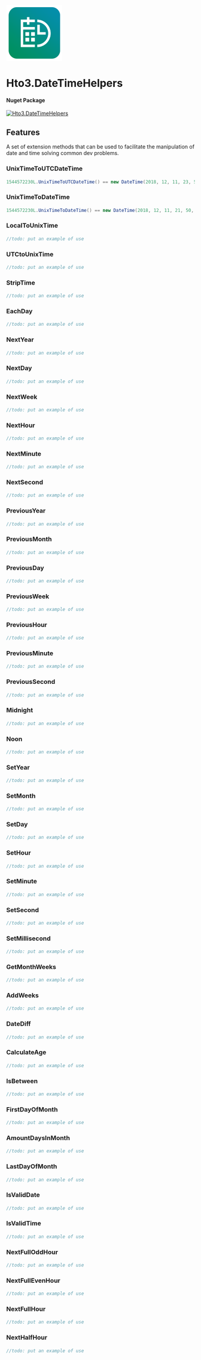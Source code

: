 <img alt="logo" width="150" height="150" src="nuget-logo.png">

Hto3.DateTimeHelpers
========================================

#### Nuget Package
[![Hto3.DateTimeHelpers](https://img.shields.io/nuget/v/Hto3.DateTimeHelpers.svg)](https://www.nuget.org/packages/Hto3.DateTimeHelpers/)


Features
--------
A set of extension methods that can be used to facilitate the manipulation of date and time solving common dev problems.

### UnixTimeToUTCDateTime

```csharp
1544572230L.UnixTimeToUTCDateTime() == new DateTime(2018, 12, 11, 23, 50, 30, DateTimeKind.Utc)
```

### UnixTimeToDateTime

```csharp
1544572230L.UnixTimeToDateTime() == new DateTime(2018, 12, 11, 21, 50, 30) //When local is -02:00 GMT
```

### LocalToUnixTime

```csharp
//todo: put an example of use
```

### UTCtoUnixTime

```csharp
//todo: put an example of use
```

### StripTime

```csharp
//todo: put an example of use
```

### EachDay

```csharp
//todo: put an example of use
```

### NextYear

```csharp
//todo: put an example of use
```

### NextDay

```csharp
//todo: put an example of use
```

### NextWeek

```csharp
//todo: put an example of use
```

### NextHour

```csharp
//todo: put an example of use
```

### NextMinute

```csharp
//todo: put an example of use
```

### NextSecond

```csharp
//todo: put an example of use
```

### PreviousYear

```csharp
//todo: put an example of use
```

### PreviousMonth

```csharp
//todo: put an example of use
```

### PreviousDay

```csharp
//todo: put an example of use
```

### PreviousWeek

```csharp
//todo: put an example of use
```

### PreviousHour

```csharp
//todo: put an example of use
```

### PreviousMinute

```csharp
//todo: put an example of use
```

### PreviousSecond

```csharp
//todo: put an example of use
```

### Midnight

```csharp
//todo: put an example of use
```

### Noon

```csharp
//todo: put an example of use
```

### SetYear

```csharp
//todo: put an example of use
```

### SetMonth

```csharp
//todo: put an example of use
```

### SetDay

```csharp
//todo: put an example of use
```

### SetHour

```csharp
//todo: put an example of use
```

### SetMinute

```csharp
//todo: put an example of use
```

### SetSecond

```csharp
//todo: put an example of use
```

### SetMillisecond

```csharp
//todo: put an example of use
```

### GetMonthWeeks

```csharp
//todo: put an example of use
```

### AddWeeks

```csharp
//todo: put an example of use
```

### DateDiff

```csharp
//todo: put an example of use
```

### CalculateAge

```csharp
//todo: put an example of use
```

### IsBetween

```csharp
//todo: put an example of use
```

### FirstDayOfMonth

```csharp
//todo: put an example of use
```

### AmountDaysInMonth

```csharp
//todo: put an example of use
```

### LastDayOfMonth

```csharp
//todo: put an example of use
```

### IsValidDate

```csharp
//todo: put an example of use
```

### IsValidTime

```csharp
//todo: put an example of use
```

### NextFullOddHour

```csharp
//todo: put an example of use
```

### NextFullEvenHour

```csharp
//todo: put an example of use
```

### NextFullHour

```csharp
//todo: put an example of use
```

### NextHalfHour

```csharp
//todo: put an example of use
```